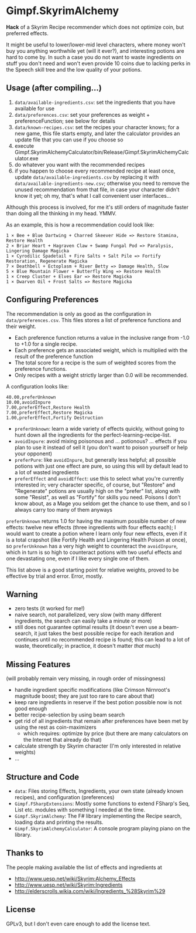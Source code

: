 Gimpf.SkyrimAlchemy
===================

**Hack** of a Skyrim Recipe recommender which does not optimize coin, but preferred effects.

It might be useful to lower/lower-mid level characters, where money won't buy you anything worthwhile yet (will it ever?), and interesting potions are hard to come by.  In such a case you do not want to waste ingredients on stuff you don't need and won't even provide 10 coins due to lacking perks in the Speech skill tree and the low quality of your potions.


Usage (after compiling...)
--------------------------

1. `data/available-ingredients.csv`: set the ingredients that you have available for use
2. `data/preferences.csv`: set your preferences as weight + preferenceFunction; see below for details
3. `data/known-recipes.csv`: set the recipes your character knows; for a new game, this file starts empty, and later the calculator provides an update file that you can use if you choose so
4. execute Gimpf.SkyrimAlchemyCalculator/bin/Release/Gimpf.SkyrimAlchemyCalculator.exe
5. do whatever you want with the recommended recipes
6. if you happen to choose every recommended recipe at least once, update `data/available-ingredients.csv` by replacing it with `data/available-ingredients-new.csv`; otherwise you need to remove the unused recommendation from that file, in case your character didn't know it yet; oh my, that's what I call convenient user interfaces...

Although this process is involved, for me it's still orders of magnitude faster than doing all the thinking in my head.  YMMV.

As an example, this is how a recommendation could look like:

```
1 × Bee + Blue Dartwing + Charred Skeever Hide => Restore Stamina, Restore Health
2 × Briar Heart + Hagraven Claw + Swamp Fungal Pod => Paralysis, Lingering Damage Magicka
1 × Cyrodilic Spadetail + Fire Salts + Salt Pile => Fortify Restoration, Regenerate Magicka
7 × Deathbell + Ectoplasm + River Betty => Damage Health, Slow
5 × Blue Mountain Flower + Butterfly Wing => Restore Health
1 × Creep Cluster + Elves Ear => Restore Magicka
1 × Dwarven Oil + Frost Salts => Restore Magicka
```


Configuring Preferences
-----------------------

The recommendation is only as good as the configuration in `data/preferences.csv`.  This files stores a list of preference functions and their weight.

* Each preference function returns a value in the inclusive range from -1.0 to +1.0 for a single recipe.
* Each preference gets an associated weight, which is multiplied with the result of the preference function
* The total score for a recipe is the sum of weighted scores from the preference functions.
* Only recipes with a weight strictly larger than 0.0 will be recommended.

A configuration looks like:

```csv
40.00,preferUnknown
10.00,avoidInpure
7.00,preferEffect,Restore Health
7.00,preferEffect,Restore Magicka
1.00,preferEffect,Fortify Destruction
```

* `preferUnknown`: learn a wide variety of effects quickly, without going to hunt down all the ingredients for the perfect-learning-recipe-list.
* `avoidInpure`: avoid mixing poisonous and ... potionous? ... effects if you plan to use it instead of sell it (you don't want to poison yourself or help your opponent)
* `preferPure`: like `avoidInpure`, but generally less helpful; all possible potions with just one effect are pure, so using this will by default lead to a lot of wasted ingredients
* `preferEffect` and `avoidEffect`: use this to select what you're currently interested in; very character specific, of course, but "Restore" and "Regenerate" potions are usually high on the "prefer" list, along with some "Resist", as well as "Fortify" for skills you need.  Poisons I don't know about, as a Mage you seldom get the chance to use them, and so I always carry too many of them anyways

`preferUnknown` returns 1.0 for having the maximum possible number of new effects: twelve new effects (three ingredients with four effects each); I would want to create a potion where I learn only four new effects, even if it is a total crapshot (like Fortify Health and Lingering Health Poison at once), so `preferUnknown` has a very high weight to counteract the `avoidInpure`, which in turn is so high to counteract potions with two useful effects and one devastating one, even if I like every single one of them.

This list above is a good starting point for relative weights, proved to be effective by trial and error.  Error, mostly.


Warning
-------

* zero tests (it worked for me!)
* naive search, not parallelized, very slow (with many different ingredients, the search can easily take a minute or more)
* still does not guarantee optimal results (it doesn't even use a beam-search, it just takes the best possible recipe for each iteration and continues until no recommended recipe is found; this can lead to a lot of waste, theoretically; in practice, it doesn't matter _that_ much)


Missing Features
----------------

(will probably remain very missing, in rough order of missingness)

* handle ingredient specific modifications (like Crimson Nirnroot's magnitude boost; they are just too rare to care about that)
* keep rare ingredients in reserve if the best potion possible now is not good enough
* better recipe-selection by using beam search
* get rid of all ingredients that remain after preferences have been met by using the rest as coin-maximizers
  * which requires: optimize by price (but there are many calculators on the Internet that already do that)
* calculate strength by Skyrim character (I'm only interested in relative weights)
* ...


Structure and Code
------------------

* `data`: Files storing Effects, Ingredients, your own state (already known recipes), and configuration (preferences)
* `Gimpf.FSharpExtensions`: Mostly some functions to extend FSharp's Seq, List etc. modules with something I needed at the time.
* `Gimpf.SkyrimAlchemy`: The F# library implementing the Recipe search, loading data and printing the results.
* `Gimpf.SkyrimAlchemyCalculator`: A console program playing piano on the library.


Thanks to
---------

The people making available the list of effects and ingredients at

* http://www.uesp.net/wiki/Skyrim:Alchemy_Effects
* http://www.uesp.net/wiki/Skyrim:Ingredients
* http://elderscrolls.wikia.com/wiki/Ingredients_%28Skyrim%29


License
-------

GPLv3, but I don't even care enough to add the license text.